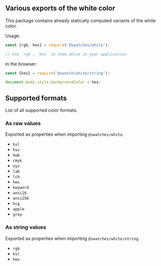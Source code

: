 ## Various exports of the white color

This package contains already statically computed variants of the white color.

Usage:
```js
const {rgb, hex} = require('@swatches/white');

// Use `rgb`, `hex` to show white in your application.
```

In the browser:
```js
const {hex} = require('@swatch/white/string');

document.body.style.backgroundColor = hex;
```

## Supported formats


List of all supported color formats.

### As raw values

Exported as properties when importing `@swatches/white`.

- `hsl`
- `hsv`
- `hwb`
- `cmyk`
- `xyz`
- `lab`
- `lch`
- `hex`
- `keyword`
- `ansi16`
- `ansi256`
- `hcg`
- `apple`
- `gray`

### As string values

Exported as properties when importing `@swatches/white/string`.

- `rgb`
- `hsl`
- `hex`
